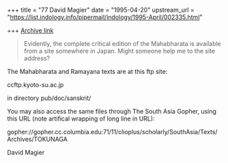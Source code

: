 +++
title = "77 David Magier"
date = "1995-04-20"
upstream_url = "https://list.indology.info/pipermail/indology/1995-April/002335.html"

+++
[Archive link](https://list.indology.info/pipermail/indology/1995-April/002335.html)

> Evidently, the complete critical edition of the Mahabharata is available 
> from a site somewhere in Japan. Might someone help me to the site address? 

The Mahabharata and Ramayana texts are at this ftp site:

ccftp.kyoto-su.ac.jp

in directory pub/doc/sanskrit/

You may also access the same files through The South Asia Gopher,
using this URL (note artifical wrapping of long line in URL): 

gopher://gopher.cc.columbia.edu:71/11/clioplus/scholarly/SouthAsia/Texts/
Archives/TOKUNAGA

David Magier





